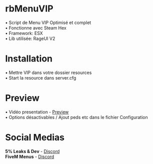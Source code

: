 # rbMenuVIP
• Script de Menu VIP Optimisé et complet  
• Fonctionne avec Steam Hex  
• Framework: ESX  
• Lib utilisée: RageUI V2  

# Installation
• Mettre VIP dans votre dossier resources  
• Start la resource dans server.cfg

# Preview
• Vidéo presentation - [Preview](https://www.youtube.com/watch?v=szOfXIpl0Rw)  
• Options désactivables / Ajout peds etc dans le fichier Configuration

# Social Medias
**5% Leaks & Dev** - [Discord](https://discord.gg/8akQqxUMtq)  
**FiveM Menus** - [Discord](https://discord.gg/eCAZveXq7X)
